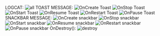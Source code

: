 LOGCAT:
![all](https://user-images.githubusercontent.com/111768011/187743289-10e7ad89-8e08-41f9-862c-19d8f9873a43.jpg)
TOAST MESSAGE:
![OnCreate Toast](https://user-images.githubusercontent.com/111768011/187745880-e446f461-f662-4b82-b361-c05e5e835887.png)
![OnStop Toast](https://user-images.githubusercontent.com/111768011/187745885-ceed17c1-7b29-49a7-8c05-9257b7eadc33.png)
![OnStart Toast](https://user-images.githubusercontent.com/111768011/187745889-9883fed0-9840-47d6-aca7-8eaccbc19ef7.png)
![OnResume Toast](https://user-images.githubusercontent.com/111768011/187745893-7ae0d300-d34f-4e1b-b057-70913992613e.png)
![OnRestart Toast](https://user-images.githubusercontent.com/111768011/187745900-4638c7cc-5dff-43fc-b460-ce63713851a3.png)
![OnPause Toast](https://user-images.githubusercontent.com/111768011/187745906-ad7c4d7f-6146-4a1c-ad93-04aba0cbb943.png)
SNACKBAR MESSAGE:
![OnCreate snackbar](https://user-images.githubusercontent.com/111768011/187746074-ab35d445-12ea-4c2d-98bf-5dbb99766812.png)
![OnStop snackbar](https://user-images.githubusercontent.com/111768011/187746087-a5b1d774-cd91-4961-b21d-f19270c9e014.png)
![OnStart snackbar](https://user-images.githubusercontent.com/111768011/187746101-270a82c3-d948-404d-8620-7dd95e8f62f0.png)
![OnResume snackbar](https://user-images.githubusercontent.com/111768011/187746109-b87361f0-6ad2-43f0-b30c-673c7fbef6d5.png)
![OnRestart snackbar](https://user-images.githubusercontent.com/111768011/187746117-acbe8e27-2920-42f2-be15-6c47c55240bd.png)
![OnPause snackbar](https://user-images.githubusercontent.com/111768011/187746128-0416ced2-b3ff-427b-abbb-09b1066a845f.png)
OnDestroy():
![destroy](https://user-images.githubusercontent.com/111768011/187746311-357a31d2-473d-4675-bb2f-aa73853bf1ad.png)
